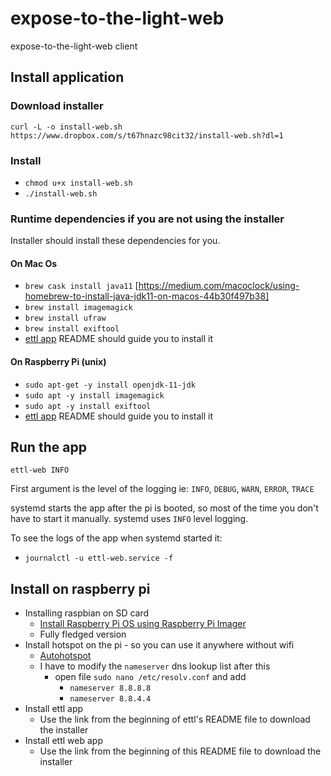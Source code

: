 # expose-to-the-light-web

expose-to-the-light-web client

## Install application

### Download installer

`curl -L -o install-web.sh https://www.dropbox.com/s/t67hnazc98cit32/install-web.sh?dl=1`

### Install

* `chmod u+x install-web.sh`
* `./install-web.sh`

### Runtime dependencies if you are not using the installer

Installer should install these dependencies for you.

#### On Mac Os

* `brew cask install java11` [https://medium.com/macoclock/using-homebrew-to-install-java-jdk11-on-macos-44b30f497b38]
* `brew install imagemagick`
* `brew install ufraw`
* `brew install exiftool`
* [ettl app](https://github.com/szigyi/expose-to-the-light) README should guide you to install it

#### On Raspberry Pi (unix)

* `sudo apt-get -y install openjdk-11-jdk`
* `sudo apt -y install imagemagick`
* `sudo apt -y install exiftool`
* [ettl app](https://github.com/szigyi/expose-to-the-light) README should guide you to install it

## Run the app

`ettl-web INFO`

First argument is the level of the logging ie: `INFO`, `DEBUG`, `WARN`, `ERROR`, `TRACE`

systemd starts the app after the pi is booted, so most of the time you don't have to start it manually. systemd uses `INFO` level logging.

To see the logs of the app when systemd started it:
* `journalctl -u ettl-web.service -f`

## Install on raspberry pi

* Installing raspbian on SD card
    * [Install Raspberry Pi OS using Raspberry Pi Imager](https://www.raspberrypi.org/software/)
    * Fully fledged version
* Install hotspot on the pi - so you can use it anywhere without wifi
    * [Autohotspot](https://www.raspberryconnect.com/projects/65-raspberrypi-hotspot-accesspoints/183-raspberry-pi-automatic-hotspot-and-static-hotspot-installer)
    * I have to modify the `nameserver` dns lookup list after this
        * open file `sudo nano /etc/resolv.conf` and add
            * `nameserver 8.8.8.8`
            * `nameserver 8.8.4.4`
* Install ettl app
    * Use the link from the beginning of ettl's README file to download the installer
* Install ettl web app
    * Use the link from the beginning of this README file to download the installer
